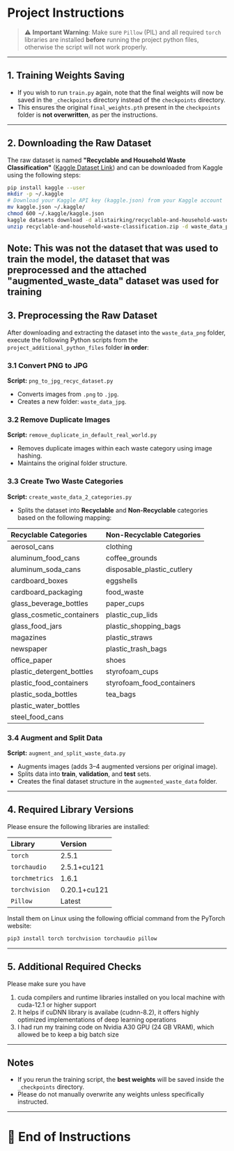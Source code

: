 # Project Instructions

> ⚠️ **Important Warning**: Make sure `Pillow` (PIL) and all required `torch` libraries are installed **before** running the project python files, otherwise the  script will not work properly.

---

## 1. Training Weights Saving
- If you wish to run `train.py` again, note that the final weights will now be saved in the `_checkpoints` directory instead of the `checkpoints` directory.
- This ensures the original `final_weights.pth` present in the `checkpoints` folder is **not overwritten**, as per the instructions.

---

## 2. Downloading the Raw Dataset
The raw dataset is named **"Recyclable and Household Waste Classification"** ([Kaggle Dataset Link](https://www.kaggle.com/datasets/alistairking/recyclable-and-household-waste-classification))
 and can be downloaded from Kaggle using the following steps:



```bash
pip install kaggle --user
mkdir -p ~/.kaggle
# Download your Kaggle API key (kaggle.json) from your Kaggle account
mv kaggle.json ~/.kaggle/
chmod 600 ~/.kaggle/kaggle.json
kaggle datasets download -d alistairking/recyclable-and-household-waste-classification
unzip recyclable-and-household-waste-classification.zip -d waste_data_png
```
**Note: This was not the dataset that was used to train the model, the dataset that was preprocessed and the attached "augmented_waste_data" dataset was used for training**
---

## 3. Preprocessing the Raw Dataset
After downloading and extracting the dataset into the `waste_data_png` folder, execute the following Python scripts from the `project_additional_python_files` folder **in order**:

### 3.1 Convert PNG to JPG
**Script:** `png_to_jpg_recyc_dataset.py`
- Converts images from `.png` to `.jpg`.
- Creates a new folder: `waste_data_jpg`.

### 3.2 Remove Duplicate Images
**Script:** `remove_duplicate_in_default_real_world.py`
- Removes duplicate images within each waste category using image hashing.
- Maintains the original folder structure.

### 3.3 Create Two Waste Categories
**Script:** `create_waste_data_2_categories.py`
- Splits the dataset into **Recyclable** and **Non-Recyclable** categories based on the following mapping:

| Recyclable Categories         | Non-Recyclable Categories        |
|:-------------------------------|:---------------------------------|
| aerosol_cans                  | clothing                         |
| aluminum_food_cans            | coffee_grounds                   |
| aluminum_soda_cans            | disposable_plastic_cutlery       |
| cardboard_boxes               | eggshells                        |
| cardboard_packaging           | food_waste                       |
| glass_beverage_bottles        | paper_cups                       |
| glass_cosmetic_containers     | plastic_cup_lids                 |
| glass_food_jars               | plastic_shopping_bags            |
| magazines                     | plastic_straws                   |
| newspaper                     | plastic_trash_bags               |
| office_paper                  | shoes                            |
| plastic_detergent_bottles     | styrofoam_cups                   |
| plastic_food_containers       | styrofoam_food_containers        |
| plastic_soda_bottles          | tea_bags                         |
| plastic_water_bottles         |                                  |
| steel_food_cans               |                                  |

### 3.4 Augment and Split Data
**Script:** `augment_and_split_waste_data.py`
- Augments images (adds 3–4 augmented versions per original image).
- Splits data into **train**, **validation**, and **test** sets.
- Creates the final dataset structure in the `augmented_waste_data` folder.

---

## 4. Required Library Versions
Please ensure the following libraries are installed:

| Library         | Version     |
|:----------------|:------------|
| `torch`         | 2.5.1       |
| `torchaudio`    | 2.5.1+cu121 |
| `torchmetrics`  | 1.6.1       |
| `torchvision`   | 0.20.1+cu121 |
| `Pillow`        | Latest      |

Install them on Linux using the following official command from the PyTorch website:

```bash
pip3 install torch torchvision torchaudio pillow
```

---

## 5. Additional Required Checks
Please make sure you have 
1. cuda compilers and runtime libraries installed on you local machine with cuda-12.1 or higher support
2. It helps if cuDNN library is availabe (cudnn-8.2), it offers highly optimized implementations of deep learning operations
3. I had run my training code on Nvidia A30 GPU (24 GB VRAM), which allowed be to keep a big batch size


---

## Notes
- If you rerun the training script, the **best weights** will be saved inside the `_checkpoints` directory.
- Please do not manually overwrite any weights unless specifically instructed.

---

# 📌 End of Instructions


